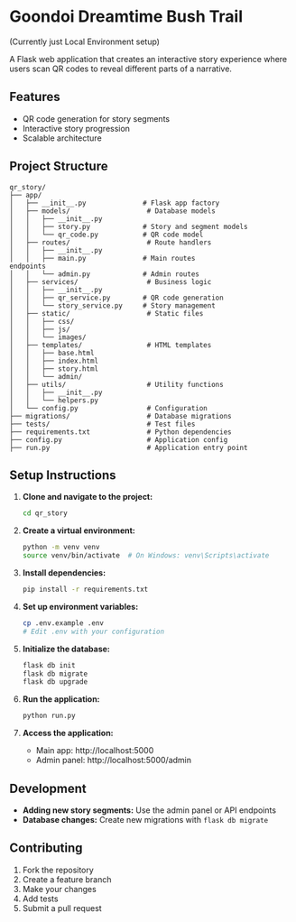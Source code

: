 # Goondoi Dreamtime Bush Trail 

(Currently just Local Environment setup)

A Flask web application that creates an interactive story experience where users scan QR codes to reveal different parts of a narrative.

## Features

- QR code generation for story segments
- Interactive story progression
- Scalable architecture

## Project Structure

```
qr_story/
├── app/
│   ├── __init__.py              # Flask app factory
│   ├── models/                   # Database models
│   │   ├── __init__.py
│   │   ├── story.py             # Story and segment models
│   │   └── qr_code.py           # QR code model
│   ├── routes/                   # Route handlers
│   │   ├── __init__.py
│   │   ├── main.py              # Main routes
endpoints
│   │   └── admin.py             # Admin routes
│   ├── services/                 # Business logic
│   │   ├── __init__.py
│   │   ├── qr_service.py        # QR code generation
│   │   └── story_service.py     # Story management
│   ├── static/                   # Static files
│   │   ├── css/
│   │   ├── js/
│   │   └── images/
│   ├── templates/                # HTML templates
│   │   ├── base.html
│   │   ├── index.html
│   │   ├── story.html
│   │   └── admin/
│   ├── utils/                    # Utility functions
│   │   ├── __init__.py
│   │   └── helpers.py
│   └── config.py                 # Configuration
├── migrations/                   # Database migrations
├── tests/                        # Test files
├── requirements.txt              # Python dependencies
├── config.py                     # Application config
├── run.py                        # Application entry point
```

## Setup Instructions

1. **Clone and navigate to the project:**
   ```bash
   cd qr_story
   ```

2. **Create a virtual environment:**
   ```bash
   python -m venv venv
   source venv/bin/activate  # On Windows: venv\Scripts\activate
   ```

3. **Install dependencies:**
   ```bash
   pip install -r requirements.txt
   ```

4. **Set up environment variables:**
   ```bash
   cp .env.example .env
   # Edit .env with your configuration
   ```

5. **Initialize the database:**
   ```bash
   flask db init
   flask db migrate
   flask db upgrade
   ```

6. **Run the application:**
   ```bash
   python run.py
   ```

7. **Access the application:**
   - Main app: http://localhost:5000
   - Admin panel: http://localhost:5000/admin

## Development

- **Adding new story segments:** Use the admin panel or API endpoints
- **Database changes:** Create new migrations with `flask db migrate`


## Contributing

1. Fork the repository
2. Create a feature branch
3. Make your changes
4. Add tests
5. Submit a pull request 
